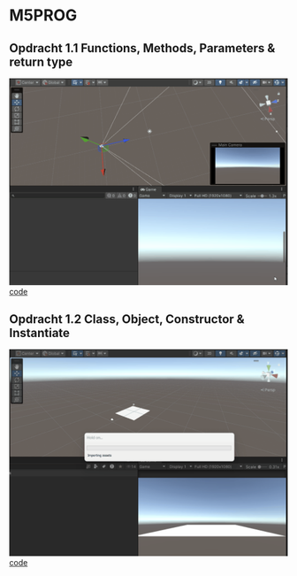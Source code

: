 # M5PROG

## Opdracht 1.1 Functions, Methods, Parameters & return type
![gif](readmeAssets/opdracht1.1.gif)
[code](Assets/Scripts/opdr1.1.cs)

## Opdracht 1.2 Class, Object, Constructor & Instantiate
![gif](readmeAssets/opdracht1.2.gif)
[code](Assets/Scripts/opdr1.2.cs)